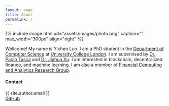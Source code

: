 ```yaml
---
layout: page
title: About
permalink: /
---
```


{% include image.html url="assets/images/photo.png" caption="" max_width="300px" align="right" %}

Wellcome! My name is Yichen Luo. I am a PhD student in the [Department of Computer Science](https://www.ucl.ac.uk/computer-science/ucl-computer-science) at [University College London](https://www.ucl.ac.uk/). I am supervised by [Dr. Paolo Tasca](https://www.paolotasca.com/) and [Dr. Jiahua Xu](https://jiahua-xu.com/). I am interested in blockchain, decentralized finance, and machine learning. I am also a member of [Financial Computing and Analytics Research Group](https://www.ucl.ac.uk/computer-science/research/research-groups/financial-computing-and-analytics).

 <h4> Contact </h4>
<i class="fa-solid fa-envelope fa-sm"></i>{{ site.author.email }} <br />
<i class="fa-brands fa-square-github"></i><a href="https://github.com/{{ site.author.github_username }}"> GitHub</a> <br />


<!-- [Yavin]: https://en.wikipedia.org/wiki/Yavin
[chewy@rebel.com]: mailto:chewy@rebel.com -->
